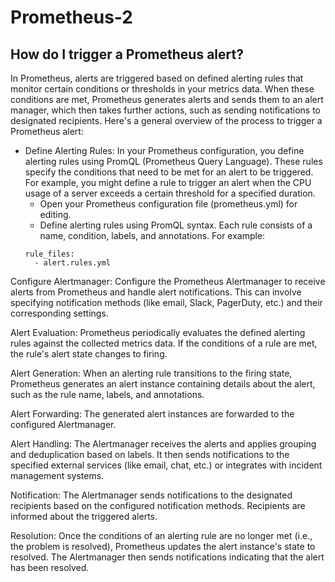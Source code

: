 # Prometheus-2

## How do I trigger a Prometheus alert?
In Prometheus, alerts are triggered based on defined alerting rules that monitor certain conditions or thresholds in your metrics data. When these conditions are met, Prometheus generates alerts and sends them to an alert manager, which then takes further actions, such as sending notifications to designated recipients. Here's a general overview of the process to trigger a Prometheus alert:

* Define Alerting Rules: In your Prometheus configuration, you define alerting rules using PromQL (Prometheus Query Language). These rules specify the conditions that need to be met for an alert to be triggered. For example, you might define a rule to trigger an alert when the CPU usage of a server exceeds a certain threshold for a specified duration.
    * Open your Prometheus configuration file (prometheus.yml) for editing.
    * Define alerting rules using PromQL syntax. Each rule consists of a name, condition, labels, and annotations. For example:
    ```shell
    rule_files:
      - alert.rules.yml
    ```
      
Configure Alertmanager: Configure the Prometheus Alertmanager to receive alerts from Prometheus and handle alert notifications. This can involve specifying notification methods (like email, Slack, PagerDuty, etc.) and their corresponding settings.

Alert Evaluation: Prometheus periodically evaluates the defined alerting rules against the collected metrics data. If the conditions of a rule are met, the rule's alert state changes to firing.

Alert Generation: When an alerting rule transitions to the firing state, Prometheus generates an alert instance containing details about the alert, such as the rule name, labels, and annotations.

Alert Forwarding: The generated alert instances are forwarded to the configured Alertmanager.

Alert Handling: The Alertmanager receives the alerts and applies grouping and deduplication based on labels. It then sends notifications to the specified external services (like email, chat, etc.) or integrates with incident management systems.

Notification: The Alertmanager sends notifications to the designated recipients based on the configured notification methods. Recipients are informed about the triggered alerts.

Resolution: Once the conditions of an alerting rule are no longer met (i.e., the problem is resolved), Prometheus updates the alert instance's state to resolved. The Alertmanager then sends notifications indicating that the alert has been resolved.

